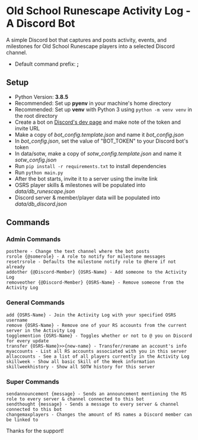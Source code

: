 # Old School Runescape Activity Log - A Discord Bot

A simple Discord bot that captures and posts activity, events, and milestones for Old School Runescape players into a selected Discord channel.
- Default command prefix: **;**

## Setup
- Python Version: **3.8.5**
- Recommended: Set up **pyenv** in your machine's home directory
- Recommended: Set up **venv** with Python 3 using `python -m venv venv` in the root directory
- Create a bot on [Discord's dev page](https://discord.com/developers/applications) and make note of the token and invite URL
- Make a copy of *bot_config&#46;template&#46;json* and name it *bot_config&#46;json*
- In *bot_config&#46;json*, set the value of "BOT_TOKEN" to your Discord bot's token
- In data/sotw, make a copy of *sotw_config&#46;template&#46;json* and name it *sotw_config&#46;json*
- Run `pip install -r requirements.txt` to install dependencies
- Run `python main.py`
- After the bot starts, invite it to a server using the invite link
- OSRS player skills & milestones will be populated into *data/db_runescape&#46;json*
- Discord server & member/player data will be populated into *data/db_discord&#46;json*

## Commands
### **A**dmin Commands
```
posthere - Change the text channel where the bot posts
rsrole {@somerole} - A role to notify for milestone messages
resetrsrole - Defaults the milestone notify role to @here if not already
addother {@Discord-Member} {OSRS-Name} - Add someone to the Activity Log
removeother {@Discord-Member} {OSRS-Name} - Remove someone from the Activity Log
```
### **G**eneral Commands
```
add {OSRS-Name} - Join the Activity Log with your specified OSRS username
remove {OSRS-Name} - Remove one of your RS accounts from the current server in the Activity Log
togglemention {OSRS-Name} - Toggles whether or not to @ you on Discord for every update
transfer {OSRS-Name}>>{new-name} - Transfer/rename an account's info
myaccounts - List all RS accounts associated with you in this server
allaccounts - See a list of all players currently in the Activity Log
skillweek - Show all basic Skill of the Week information
skillweekhistory - Show all SOTW history for this server
```
### **S**uper Commands
```
sendannouncement {message} - Sends an announcement mentioning the RS role to every server & channel connected to this bot
sendthought {message} - Sends a message to every server & channel connected to this bot
changemaxplayers - Changes the amount of RS names a Discord member can be linked to
```

Thanks for the support!